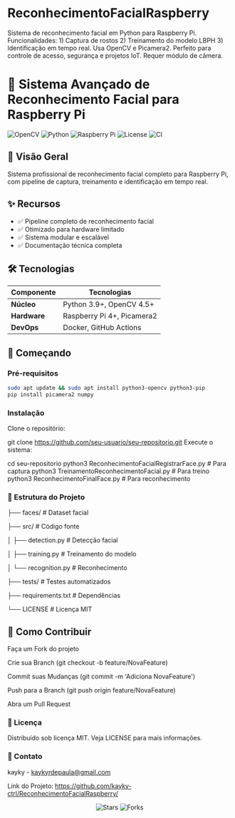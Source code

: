 # ReconhecimentoFacialRaspberry
Sistema de reconhecimento facial em Python para Raspberry Pi. Funcionalidades: 1) Captura de rostos 2) Treinamento do modelo LBPH 3) Identificação em tempo real. Usa OpenCV e Picamera2. Perfeito para controle de acesso, segurança e projetos IoT. Requer módulo de câmera.

# **🚀 Sistema Avançado de Reconhecimento Facial para Raspberry Pi**

![OpenCV](https://img.shields.io/badge/OpenCV-5.0%2B-5C3EE8?logo=opencv&logoColor=white)
![Python](https://img.shields.io/badge/Python-3.7%2B-3776AB?logo=python&logoColor=white)
![Raspberry Pi](https://img.shields.io/badge/Raspberry%20Pi-Optimized-C51A4A?logo=raspberry-pi&logoColor=white)
![License](https://img.shields.io/badge/License-MIT-32CD32)
![CI](https://img.shields.io/badge/CI/CD-Ready-important)

## **📌 Visão Geral**
Sistema profissional de reconhecimento facial completo para Raspberry Pi, com pipeline de captura, treinamento e identificação em tempo real.

## **✨ Recursos**
- ✅ Pipeline completo de reconhecimento facial
- ✅ Otimizado para hardware limitado
- ✅ Sistema modular e escalável
- ✅ Documentação técnica completa

## **🛠 Tecnologias**
| Componente | Tecnologias |
|------------|-------------|
| **Núcleo** | Python 3.9+, OpenCV 4.5+ |
| **Hardware** | Raspberry Pi 4+, Picamera2 |
| **DevOps** | Docker, GitHub Actions |

## **🚀 Começando**

### Pré-requisitos
```bash
sudo apt update && sudo apt install python3-opencv python3-pip
pip install picamera2 numpy
```

### **Instalação**
Clone o repositório:

git clone https://github.com/seu-usuario/seu-repositorio.git
Execute o sistema:


cd seu-repositorio
python3 ReconhecimentoFacialRegistrarFace.py  # Para captura
python3 TreinamentoReconhecimentoFacial.py    # Para treino
python3 ReconhecimentoFinalFace.py            # Para reconhecimento

### **📂 Estrutura do Projeto**

├── faces/                   # Dataset facial

├── src/                     # Código fonte

│ ├── detection.py         # Detecção facial

│ ├── training.py          # Treinamento do modelo

│ └── recognition.py       # Reconhecimento

├── tests/                   # Testes automatizados

├── requirements.txt         # Dependências

└── LICENSE                  # Licença MIT

## **🤝 Como Contribuir**
Faça um Fork do projeto

Crie sua Branch (git checkout -b feature/NovaFeature)

Commit suas Mudanças (git commit -m 'Adiciona NovaFeature')

Push para a Branch (git push origin feature/NovaFeature)

Abra um Pull Request

### **📄 Licença**
Distribuído sob licença MIT. Veja LICENSE para mais informações.

### **📧 Contato**
kayky - kaykyrdepaula@gmail.com

Link do Projeto: https://github.com/kayky-ctrl/ReconhecimentoFacialRaspberry/

<div align="center"> <img src="https://img.shields.io/github/stars/kayky-ctrl/ReconhecimentoFacialRaspberry?style=social" alt="Stars"> <img src="https://img.shields.io/github/forks/kayky-ctrl/ReconhecimentoFacialRaspberry?style=social" alt="Forks"> </div>
